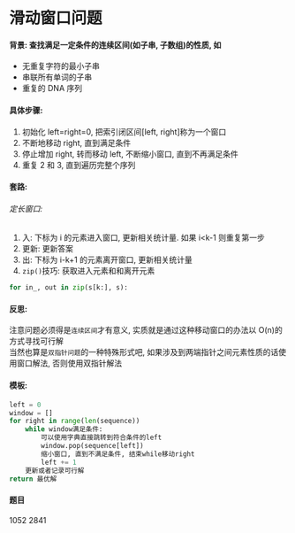 # 滑动窗口问题

#### 背景: 查找满足一定条件的连续区间(如子串, 子数组)的性质, 如

- 无重复字符的最小子串
- 串联所有单词的子串
- 重复的 DNA 序列

#### 具体步骤:

1. 初始化 left=right=0, 把索引闭区间[left, right]称为一个窗口
2. 不断地移动 right, 直到满足条件
3. 停止增加 right, 转而移动 left, 不断缩小窗口, 直到不再满足条件
4. 重复 2 和 3, 直到遍历完整个序列

#### 套路:

###### 定长窗口:

1. 入: 下标为 i 的元素进入窗口, 更新相关统计量. 如果 i<k-1 则重复第一步
2. 更新: 更新答案
3. 出: 下标为 i-k+1 的元素离开窗口, 更新相关统计量
4. `zip()`技巧: 获取进入元素和和离开元素

```python
for in_, out in zip(s[k:], s):
```

#### 反思:

注意问题必须得是`连续区间`才有意义, 实质就是通过这种移动窗口的办法以 O(n)的方式寻找可行解  
当然也算是`双指针问题`的一种特殊形式吧, 如果涉及到两端指针之间元素性质的话使用窗口解法, 否则使用双指针解法

#### 模板:

```python
left = 0
window = []
for right in range(len(sequence))
    while window满足条件:
        可以使用字典直接跳转到符合条件的left
        window.pop(sequence[left])
        缩小窗口, 直到不满足条件, 结束while移动right
        left += 1
    更新或者记录可行解
return 最优解
```

#### 题目
1052
2841